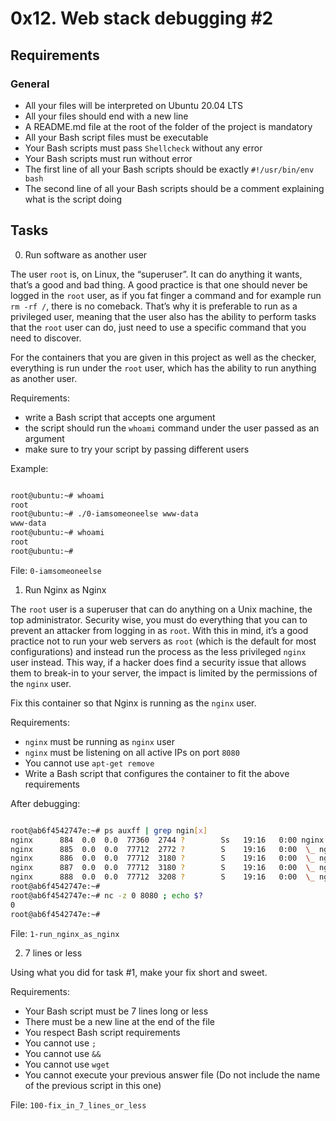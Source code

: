 # 0x12. Web stack debugging #2
## Requirements
### General

- All your files will be interpreted on Ubuntu 20.04 LTS
- All your files should end with a new line
- A README.md file at the root of the folder of the project is mandatory
- All your Bash script files must be executable
- Your Bash scripts must pass `Shellcheck` without any error
- Your Bash scripts must run without error
- The first line of all your Bash scripts should be exactly `#!/usr/bin/env bash`
- The second line of all your Bash scripts should be a comment explaining what is the script doing

## Tasks
0. Run software as another user

The user `root` is, on Linux, the “superuser”. It can do anything it wants, that’s a good and bad thing. A good practice is that one should never be logged in the `root` user, as if you fat finger a command and for example run `rm -rf /`, there is no comeback. That’s why it is preferable to run as a privileged user, meaning that the user also has the ability to perform tasks that the `root` user can do, just need to use a specific command that you need to discover.

For the containers that you are given in this project as well as the checker, everything is run under the `root` user, which has the ability to run anything as another user.

Requirements:

- write a Bash script that accepts one argument
- the script should run the `whoami` command under the user passed as an argument
- make sure to try your script by passing different users

Example:
```sh

root@ubuntu:~# whoami
root
root@ubuntu:~# ./0-iamsomeoneelse www-data
www-data
root@ubuntu:~# whoami
root
root@ubuntu:~#

```

File: `0-iamsomeoneelse`

1. Run Nginx as Nginx

The `root` user is a superuser that can do anything on a Unix machine, the top administrator. Security wise, you must do everything that you can to prevent an attacker from logging in as `root`. With this in mind, it’s a good practice not to run your web servers as `root` (which is the default for most configurations) and instead run the process as the less privileged `nginx` user instead. This way, if a hacker does find a security issue that allows them to break-in to your server, the impact is limited by the permissions of the `nginx` user.

Fix this container so that Nginx is running as the `nginx` user.

Requirements:

- `nginx` must be running as `nginx` user
- `nginx` must be listening on all active IPs on port `8080`
- You cannot use `apt-get remove`
- Write a Bash script that configures the container to fit the above requirements

After debugging:
```sh

root@ab6f4542747e:~# ps auxff | grep ngin[x]
nginx      884  0.0  0.0  77360  2744 ?        Ss   19:16   0:00 nginx: master process /usr/sbin/nginx
nginx      885  0.0  0.0  77712  2772 ?        S    19:16   0:00  \_ nginx: worker process
nginx      886  0.0  0.0  77712  3180 ?        S    19:16   0:00  \_ nginx: worker process
nginx      887  0.0  0.0  77712  3180 ?        S    19:16   0:00  \_ nginx: worker process
nginx      888  0.0  0.0  77712  3208 ?        S    19:16   0:00  \_ nginx: worker process
root@ab6f4542747e:~#
root@ab6f4542747e:~# nc -z 0 8080 ; echo $?
0
root@ab6f4542747e:~#

```

File: `1-run_nginx_as_nginx`

2. 7 lines or less

Using what you did for task #1, make your fix short and sweet.

Requirements:

- Your Bash script must be 7 lines long or less
- There must be a new line at the end of the file
- You respect Bash script requirements
- You cannot use `;`
- You cannot use `&&`
- You cannot use `wget`
- You cannot execute your previous answer file (Do not include the name of the previous script in this one)

File: `100-fix_in_7_lines_or_less`
